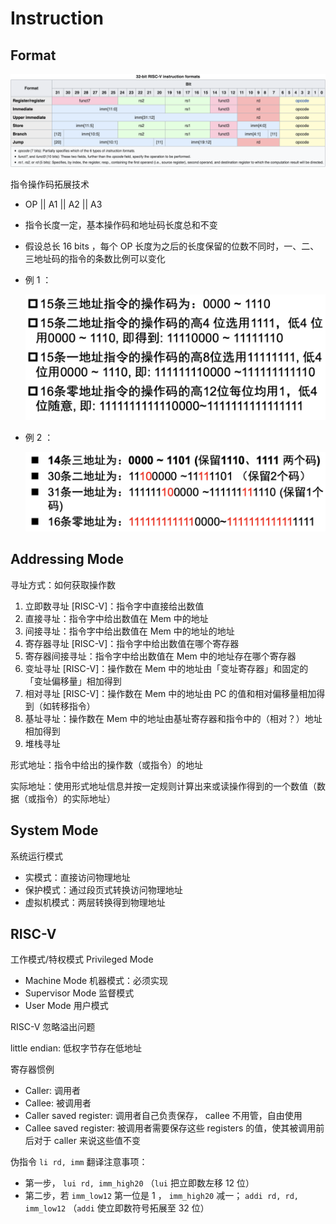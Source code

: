# Instruction

## Format

![Screen Shot 2021-09-21 at 6.46.16 PM](4_Instruction.assets/Screen%20Shot%202021-09-21%20at%206.46.16%20PM.png)

指令操作码拓展技术

- OP || A1 || A2 || A3

- 指令长度一定，基本操作码和地址码长度总和不变

- 假设总长 16 bits ，每个 OP 长度为之后的长度保留的位数不同时，一、二、三地址码的指令的条数比例可以变化

- 例 1 ：

    ![Screen Shot 2021-12-22 at 9.25.00 PM](4_Instruction.assets/Screen%20Shot%202021-12-22%20at%209.25.00%20PM.png)

- 例 2 ：

    ![Screen Shot 2021-12-22 at 9.25.16 PM](4_Instruction.assets/Screen%20Shot%202021-12-22%20at%209.25.16%20PM.png)

## Addressing Mode

寻址方式：如何获取操作数

1. 立即数寻址 [RISC-V]：指令字中直接给出数值
2. 直接寻址：指令字中给出数值在 Mem 中的地址
3. 间接寻址：指令字中给出数值在 Mem 中的地址的地址
4. 寄存器寻址 [RISC-V]：指令字中给出数值在哪个寄存器
5. 寄存器间接寻址：指令字中给出数值在 Mem 中的地址存在哪个寄存器
6. 变址寻址 [RISC-V]：操作数在 Mem 中的地址由「变址寄存器」和固定的「变址偏移量」相加得到
7. 相对寻址 [RISC-V]：操作数在 Mem 中的地址由 PC 的值和相对偏移量相加得到（如转移指令）
8. 基址寻址：操作数在 Mem 中的地址由基址寄存器和指令中的（相对？）地址相加得到
9. 堆栈寻址

形式地址：指令中给出的操作数（或指令）的地址

实际地址：使用形式地址信息并按一定规则计算出来或读操作得到的一个数值（数据（或指令）的实际地址）

## System Mode

系统运行模式

- 实模式：直接访问物理地址
- 保护模式：通过段页式转换访问物理地址
- 虚拟机模式：两层转换得到物理地址

## RISC-V

工作模式/特权模式 Privileged Mode

- Machine Mode 机器模式：必须实现
- Supervisor Mode 监督模式
- User Mode 用户模式

RISC-V 忽略溢出问题

little endian: 低权字节存在低地址

寄存器惯例

- Caller: 调用者
- Callee: 被调用者
- Caller saved register: 调用者自己负责保存， callee 不用管，自由使用
- Callee saved register: 被调用者需要保存这些 registers 的值，使其被调用前后对于 caller 来说这些值不变

伪指令 `li rd, imm` 翻译注意事项：

- 第一步， `lui rd, imm_high20` （`lui` 把立即数左移 12 位）
- 第二步，若 `imm_low12` 第一位是 1 ， `imm_high20` 减一； `addi rd, rd, imm_low12` （`addi` 使立即数符号拓展至 32 位）

